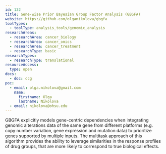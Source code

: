 ```yaml
---
id: 132
title: Gene-wise Prior Bayesian Group Factor Analysis (GBGFA)
website: https://github.com/olganikolova/gbgfa
toolTypes:
  - toolType: analysis_tools/genomic_analysis
researchAreas:
  - researchArea: cancer_biology
  - researchArea: cancer_omics
  - researchArea: cancer_treatment
  - researchType: basic
researchTypes:
  - researchType: translational
resourceAccess:
  type: open
docs:
  - doc: ccg
poc:
  - email: olga.nikolova@gmail.com
    name:
      firstname: Olga
      lastname: Nikolova
  - email: nikolova@ohsu.edu
---
```

GBGFA explicitly models gene-centric dependencies when integrating genomic alterations data of the same gene from different platforms (e.g. copy number variation, gene expression and mutation data) to prioritize genes supported by multiple inputs. The multitask approach of this algorithm provides the ability to leverage similarities in the response profiles of drug groups, that are more likely to correspond to true biological effects.
